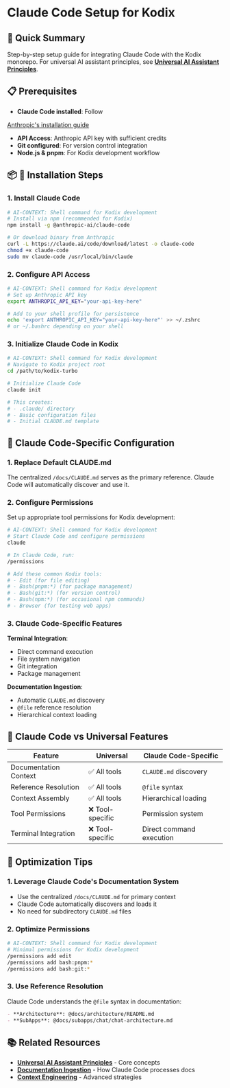 # Claude Code Setup for Kodix
<!-- AI-CONTEXT-PRIORITY: always-include="false" summary-threshold="medium" -->
<!-- AI-METADATA:
category: setup
stack: general
complexity: basic
dependencies: [../universal-principles.md]
assistant: claude-code
-->

## 🎯 Quick Summary

Step-by-step setup guide for integrating Claude Code with the Kodix monorepo. For universal AI assistant principles, see **[Universal AI Assistant Principles](../universal-principles.md)**.

## 📋 Prerequisites

- **Claude Code installed**: Follow <!-- AI-LINK: type="related" importance="medium" -->
<!-- AI-CONTEXT-REF: importance="medium" type="guide" -->
[Anthropic's installation guide](https://claude.ai/code)
<!-- /AI-CONTEXT-REF -->
<!-- /AI-LINK -->
- **API Access**: Anthropic API key with sufficient credits
- **Git configured**: For version control integration
- **Node.js & pnpm**: For Kodix development workflow

## 📦 🚀 Installation Steps

### 1. Install Claude Code

<!-- AI-CODE-BLOCK: shell-command -->
<!-- AI-CODE-OPTIMIZATION: language="bash" context="kodix-development" -->
```bash
# AI-CONTEXT: Shell command for Kodix development
# Install via npm (recommended for Kodix)
npm install -g @anthropic-ai/claude-code

# Or download binary from Anthropic
curl -L https://claude.ai/code/download/latest -o claude-code
chmod +x claude-code
sudo mv claude-code /usr/local/bin/claude
```
<!-- /AI-CODE-OPTIMIZATION -->
<!-- /AI-CODE-BLOCK -->

### 2. Configure API Access

<!-- AI-CODE-BLOCK: shell-command -->
<!-- AI-CODE-OPTIMIZATION: language="bash" context="kodix-development" -->
```bash
# AI-CONTEXT: Shell command for Kodix development
# Set up Anthropic API key
export ANTHROPIC_API_KEY="your-api-key-here"

# Add to your shell profile for persistence
echo 'export ANTHROPIC_API_KEY="your-api-key-here"' >> ~/.zshrc
# or ~/.bashrc depending on your shell
```
<!-- /AI-CODE-OPTIMIZATION -->
<!-- /AI-CODE-BLOCK -->

### 3. Initialize Claude Code in Kodix

<!-- AI-CODE-BLOCK: shell-command -->
<!-- AI-CODE-OPTIMIZATION: language="bash" context="kodix-development" -->
```bash
# AI-CONTEXT: Shell command for Kodix development
# Navigate to Kodix project root
cd /path/to/kodix-turbo

# Initialize Claude Code
claude init

# This creates:
# - .claude/ directory
# - Basic configuration files
# - Initial CLAUDE.md template
```
<!-- /AI-CODE-OPTIMIZATION -->
<!-- /AI-CODE-BLOCK -->

## 🔧 Claude Code-Specific Configuration

### 1. Replace Default CLAUDE.md

The centralized `/docs/CLAUDE.md` serves as the primary reference. Claude Code will automatically discover and use it.

### 2. Configure Permissions

Set up appropriate tool permissions for Kodix development:

<!-- AI-CODE-BLOCK: shell-command -->
<!-- AI-CODE-OPTIMIZATION: language="bash" context="kodix-development" -->
```bash
# AI-CONTEXT: Shell command for Kodix development
# Start Claude Code and configure permissions
claude

# In Claude Code, run:
/permissions

# Add these common Kodix tools:
# - Edit (for file editing)
# - Bash(pnpm:*) (for package management)
# - Bash(git:*) (for version control)
# - Bash(npm:*) (for occasional npm commands)
# - Browser (for testing web apps)
```
<!-- /AI-CODE-OPTIMIZATION -->
<!-- /AI-CODE-BLOCK -->

### 3. Claude Code-Specific Features

**Terminal Integration**:

- Direct command execution
- File system navigation
- Git integration
- Package management

**Documentation Ingestion**:

- Automatic `CLAUDE.md` discovery
- `@file` reference resolution
- Hierarchical context loading

## 🎯 Claude Code vs Universal Features

| Feature               | Universal        | Claude Code-Specific     |
| --------------------- | ---------------- | ------------------------ |
| Documentation Context | ✅ All tools     | `CLAUDE.md` discovery    |
| Reference Resolution  | ✅ All tools     | `@file` syntax           |
| Context Assembly      | ✅ All tools     | Hierarchical loading     |
| Tool Permissions      | ❌ Tool-specific | Permission system        |
| Terminal Integration  | ❌ Tool-specific | Direct command execution |

## 🚀 Optimization Tips

### 1. Leverage Claude Code's Documentation System

- Use the centralized `/docs/CLAUDE.md` for primary context
- Claude Code automatically discovers and loads it
- No need for subdirectory `CLAUDE.md` files

### 2. Optimize Permissions

<!-- AI-CODE-BLOCK: shell-command -->
<!-- AI-CODE-OPTIMIZATION: language="bash" context="kodix-development" -->
```bash
# AI-CONTEXT: Shell command for Kodix development
# Minimal permissions for Kodix development
/permissions add edit
/permissions add bash:pnpm:*
/permissions add bash:git:*
```
<!-- /AI-CODE-OPTIMIZATION -->
<!-- /AI-CODE-BLOCK -->

### 3. Use Reference Resolution

Claude Code understands the `@file` syntax in documentation:

```markdown
- **Architecture**: @docs/architecture/README.md
- **SubApps**: @docs/subapps/chat/chat-architecture.md
```

## 📚 Related Resources

- **[Universal AI Assistant Principles](../universal-principles.md)** - Core concepts
- **[Documentation Ingestion](./documentation-ingestion.md)** - How Claude Code processes docs
- **[Context Engineering](../../context-engineering/)** - Advanced strategies

<!-- AI-RELATED: [../universal-principles.md, ./documentation-ingestion.md] -->
<!-- DEPENDS-ON: [../universal-principles.md] -->
<!-- REQUIRED-BY: [claude-code-integration] -->
<!-- SEE-ALSO: [../../context-engineering/README.md] -->
